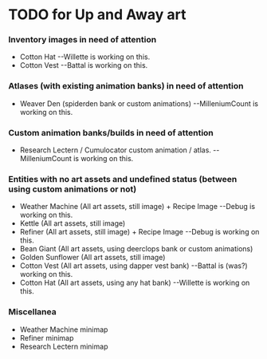 # TODO for Up and Away art


### Inventory images in need of attention
+ Cotton Hat --Willette is working on this.
+ Cotton Vest --Battal is working on this.


### Atlases (with existing animation banks) in need of attention
+ Weaver Den (spiderden bank or custom animations) --MilleniumCount is working on this.


### Custom animation banks/builds in need of attention
+ Research Lectern / Cumulocator custom animation / atlas. --MilleniumCount is working on this.


### Entities with no art assets and undefined status (between using custom animations or not)
+ Weather Machine (All art assets, still image) + Recipe Image --Debug is working on this.
+ Kettle (All art assets, still image)
+ Refiner (All art assets, still image) + Recipe Image --Debug is working on this.
+ Bean Giant (All art assets, using deerclops bank or custom animations)
+ Golden Sunflower (All art assets, still image)
+ Cotton Vest (All art assets, using dapper vest bank) --Battal is (was?) working on this.
+ Cotton Hat (All art assets, using any hat bank) --Willette is working on this.


### Miscellanea
+ Weather Machine minimap
+ Refiner minimap
+ Research Lectern minimap


<!--
vim: ft=markdown nofoldenable
-->
